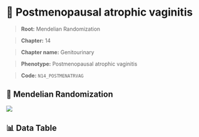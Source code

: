 # 🧪 Postmenopausal atrophic vaginitis

> **Root:** Mendelian Randomization

> **Chapter:** 14  

> **Chapter name:** Genitourinary

> **Phenotype:** Postmenopausal atrophic vaginitis  

> **Code:** `N14_POSTMENATRVAG`

## 🧬 Mendelian Randomization  

<img src="/MR/Figures/Forward/N14_POSTMENATRVAG.png"/>

## 📊 Data Table

<CsvTableMRF src="/MR/Data/Forward/N14_POSTMENATRVAG.csv"/>
